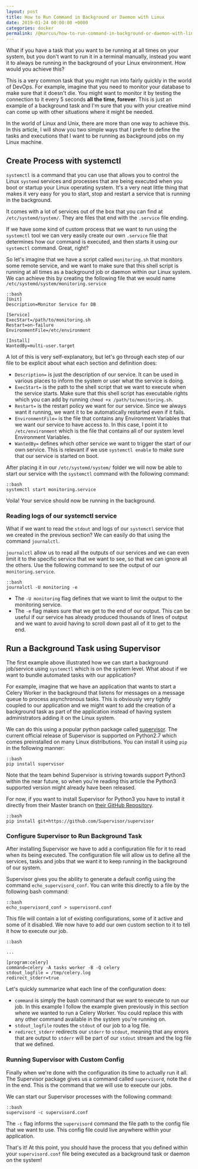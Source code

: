```yaml
---
layout: post
title: How to Run Command in Background or Daemon with Linux
date: 2019-01-24 00:00:00 +0000
categories: docker
permalink: /@marcus/how-to-run-command-in-background-or-daemon-with-linux
---
```


What if you have a task that you want to be running at all times on your system, but you don't want to run it in a terminal manually, instead you want it to always be running in the background of your Linux environment. How would you achieve this?

This is a very common task that you might run into fairly quickly in the world of DevOps. For example, imagine that you need to monitor your database to make sure that it doesn't die. You might want to monitor it by testing the connection to it every 5 seconds **all the time, forever**. This is just an example of a background task and I'm sure that you with your creative mind can come up with other situations where it might be needed.

In the world of Linux and Unix, there are more than one way to achieve this. In this article, I will show you two simple ways that I prefer to define the tasks and executions that I want to be running as background jobs on my Linux machine. 

## Create Process with systemctl
`systemctl` is a command that you can use that allows you to control the Linux `systemd` services and processes that are being executed when you boot or startup your Linux operating system. It's a very neat little thing that makes it very easy for you to start, stop and restart a service that is running in the background.

It comes with a lot of services out of the box that you can find at `/etc/systemd/system/`. They are files that end with the `.service` file ending.

If we have some kind of custom process that we want to run using the `systemctl` tool we can very easily create our own `.service` file that determines how our command is executed, and then starts it using our `systemctl` command. Great, right?

So let's imagine that we have a script called `monitoring.sh` that monitors some remote service, and we want to make sure that this shell script is running at all times as a background job or daemon within our Linux system. We can achieve this by creating the following file that we would name `/etc/systemd/system/monitoring.service`

	::bash
	[Unit]
	Description=Monitor Service for DB

	[Service]
	ExecStart=/path/to/monitoring.sh
	Restart=on-failure
	EnvironmentFile=/etc/environment

	[Install]
	WantedBy=multi-user.target
	
A lot of this is very self-explanatory, but let's go through each step of our file to be explicit about what each section and definition does:

- `Description=` is just the description of our service. It can be used in various places to inform the system or user what the service is doing.
- `ExecStart=` is the path to the shell script that we want to execute when the service starts. Make sure that this shell script has executable rights which you can add by running `chmod +x /path/to/monitoring.sh`.
- `Restart=` is the restart policy we want for our service. Since we always want it running, we want it to be automatically restarted even if it fails.
- `EnvironmentFile=` is the file that contains any Environment Variables that we want our service to have access to. In this case, I point it to `/etc/environment` which is the file that contains all of our system level Environment Variables.
- `WantedBy=` defines which other service we want to trigger the start of our own service. This is relevant if we use `systemctl enable` to make sure that our service is started on boot. 

After placing it in our `/etc/systemd/system/` folder we will now be able to start our service with the `systemctl` command with the following command:

	::bash
	systemctl start monitoring.service

Voila! Your service should now be running in the background. 

### Reading logs of our systemctl service
What if we want to read the `stdout` and logs of our `systemctl` service that we created in the previous section? We can easily do that using the command `journalctl`. 

`journalctl` allow us to read all the outputs of our services and we can even limit it to the specific service that we want to see, so that we can ignore all the others. Use the following command to see the output of our `monitoring.service`.

	::bash
	journalctl -U monitoring -e

- The `-U monitoring` flag defines that we want to limit the output to the monitoring service.
- The `-e` flag makes sure that we get to the end of our output. This can be useful if our service has already produced thousands of lines of output and we want to avoid having to scroll down past all of it to get to the end.

## Run a Background Task using Supervisor
The first example above illustrated how we can start a background job/service using `systemctl` which is on the system level. What about if we want to bundle automated tasks with our application?

For example, imagine that we have an application that wants to start a Celery Worker in the background that listens for messages on a message queue to process asynchronous tasks. This is obviously very tightly coupled to our application and we might want to add the creation of a background task as part of the application instead of having system administrators adding it on the Linux system.

We can do this using a popular python package called [supervisor](https://github.com/Supervisor/supervisor). The current official release of Supervisor is supported on Python2.7 which comes preinstalled on many Linux distributions. You can install it using `pip` in the following manner:

	::bash
	pip install supervisor

Note that the team behind Supervisor is striving towards support Python3 within the near future, so when you're reading this article the Python3 supported version might already have been released.

For now, if you want to install Supervisor for Python3 you have to install it directly from their Master branch on [their GitHub Repository](https://github.com/Supervisor/supervisor).

	::bash
	pip install git+https://github.com/Supervisor/supervisor
	
### Configure Supervisor to Run Background Task
After installing Supervisor we have to add a configuration file for it to read when its being executed. The configuration file will allow us to define all the services, tasks and jobs that we want it to keep running in the background of our system.

Supervisor gives you the ability to generate a default config using the command `echo_supervisord_conf`. You can write this directly to a file by the following bash command:

	::bash
	echo_supervisord_conf > supervisord.conf

This file will contain a lot of existing configurations, some of it active and some of it disabled. We now have to add our own custom section to it to tell it how to execute our job.

	::bash
	
	...
	
	[program:celery]
	command=celery -A tasks worker -B -Q celery
	stdout_logfile = /tmp/celery.log
	redirect_stderr=true

Let's quickly summarize what each line of the configuration does:

- `command` is simply the bash command that we want to execute to run our job. In this example I follow the example given previously in this section where we wanted to run a Celery Worker. You could replace this with any other command available in the system you're running on.
- `stdout_logfile` routes the `stdout` of our job to a log file.
- `redirect_stderr` redirects our `stderr` to `stdout`, meaning that any errors that are output to `stderr` will be part of our `stdout` stream and the log file that we defined.

### Running Supervisor with Custom Config
Finally when we're done with the configuration its time to actually run it all. The Supervisor package gives us a command called `supervisord`, note the `d` in the end. This is the command that we will use to execute our jobs.

We can start our Supervisor processes with the following command:

	::bash
	supervisord -c supervisord.conf
	
The `-c` flag informs the `supervisord` command the file path to the config file that we want to use. This config file could live anywhere within your application.

That's it! At this point, you should have the process that you defined within your `supervisord.conf` file being executed as a background task or daemon on the system!
